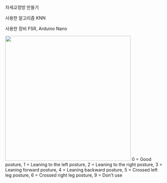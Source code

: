 자세교정방 만들기

사용한 알고리즘 KNN

사용한 장비 FSR, Arduino Nano


<img src="(https://github.com/sdds3441/Cushion/assets/124592031/088377be-87a7-4d9c-81ed-87f2adc5ddf8.png" width="400" height="400"/>
0 = Good posture,
1 = Leaning to the left posture,
2 = Leaning to the right posture,
3 = Leaning forward posture,
4 = Leaning backward posture,
5 = Crossed left leg posture,
6 = Crossed right leg posture,
9 = Don't use

